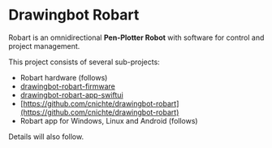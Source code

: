 # Drawingbot Robart

Robart is an omnidirectional **Pen-Plotter Robot** with software for control and project management.

This project consists of several sub-projects:

- Robart hardware (follows)
- [drawingbot-robart-firmware](https://github.com/cnichte/drawingbot-robart-firmware)
- [drawingbot-robart-app-swiftui](https://github.com/cnichte/drawingbot-robart-firmware)
- [https://github.com/cnichte/drawingbot-robart](https://github.com/cnichte/drawingbot-robart)
- Robart app for Windows, Linux and Android (follows)

Details will also follow.
